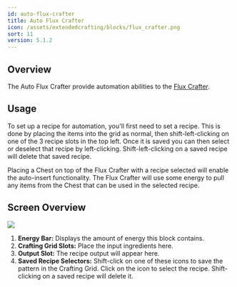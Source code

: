 ```yaml
---
id: auto-flux-crafter
title: Auto Flux Crafter
icon: /assets/extendedcrafting/blocks/flux_crafter.png
sort: 11
version: 5.1.2
---
```


## Overview

The Auto Flux Crafter provide automation abilities to the [Flux Crafter](flux-crafter.md).

## Usage

To set up a recipe for automation, you'll first need to set a recipe. This is done by placing the items into the grid as normal, then shift-left-clicking on one of the 3 recipe slots in the top left. Once it is saved you can then select or deselect that recipe by left-clicking. Shift-left-clicking on a saved recipe will delete that saved recipe.

Placing a Chest on top of the Flux Crafter with a recipe selected will enable the auto-insert functionality. The Flux Crafter will use some energy to pull any items from the Chest that can be used in the selected recipe.

## Screen Overview

![](/assets/extendedcrafting/screens/auto_flux_crafter_screen.png)

1. **Energy Bar:** Displays the amount of energy this block contains.
2. **Crafting Grid Slots:** Place the input ingredients here.
3. **Output Slot:** The recipe output will appear here.
4. **Saved Recipe Selectors:** Shift-click on one of these icons to save the pattern in the Crafting Grid. Click on the icon to select the recipe. Shift-clicking on a saved recipe will delete it.
